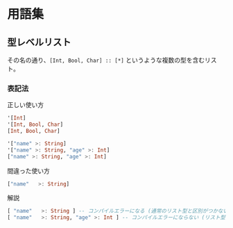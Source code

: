 # 用語集

## 型レベルリスト

その名の通り、`[Int, Bool, Char] :: [*]` というような複数の型を含むリスト。

### 表記法

正しい使い方

```hs
'[Int]
'[Int, Bool, Char]
[Int, Bool, Char]

'["name" >: String]
'["name" >: String, "age" >: Int]
["name" >: String, "age" >: Int]
```

間違った使い方

```hs
["name"   >: String]
```

解説

```hs
[ "name"   >: String ] -- コンパイルエラーになる (通常のリスト型と区別がつかないため)
[ "name"   >: String, "age" >: Int ] -- コンパイルエラーにならない (リスト型に複数の型を入れることはできないため判別可能)
```

